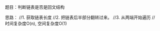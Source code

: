 题目：判断链表是否是回文结构

思路：
        //1. 获取链表长度
        //2. 把链表后半部分翻转过来。
        //3. 从两端开始遍历
        //时间复杂度O(n), 空间复杂度O(1)
